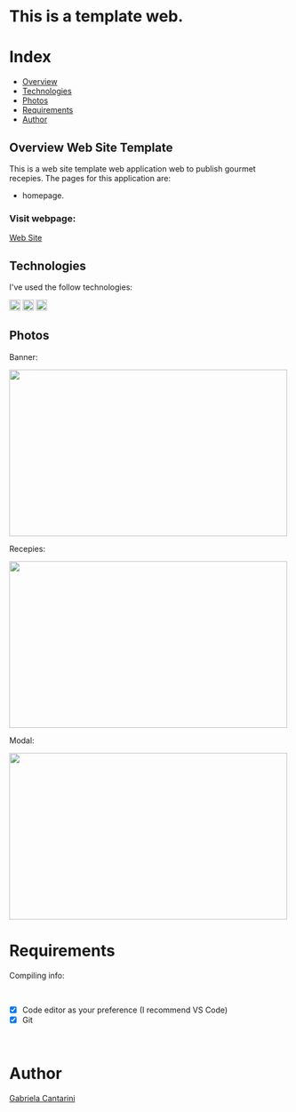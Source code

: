 # This is a template web.

# Index

- [Overview](#id01)
- [Technologies](#id02)
- [Photos](#id03)
- [Requirements](#id04)
- [Author](#id05)

## Overview <a name="id01">Web Site Template</a>

This is a web site template web application web to publish gourmet recepies. 
The pages for this application are:

- homepage.


<h3>Visit webpage: </h3><a href="https://web-site-template-37b4eincs-gabicantarini.vercel.app/">Web Site</a>

## Technologies <a name="#id02"></a>

I've used the follow technologies:<br/>

<code><img height="20" src="https://img.shields.io/badge/HTML-239120?style=for-the-badge&logo=html5&logoColor=white"></code>
<code><img height="20" src="https://img.shields.io/badge/CSS-239120?&style=for-the-badge&logo=css3&logoColor=white"></code>
<code><img height="20" src="https://img.shields.io/badge/Git-F05032?style=for-the-badge&logo=git&logoColor=white"></code>

## Photos <a name="#id03"></a>


<p>Banner: </p><img height="300" width="500" src="">


<p>Recepies: </p><img height="300" width="500" src="">


<p>Modal: </p><img height="300" width="500" src="">

# Requirements <a name="id04"></a>
<p>Compiling info: </p>


<br />

- [x] Code editor as your preference (I recommend VS Code)
- [x] Git

<br />

# Author <a name="id05"></a>

<a href="https://www.linkedin.com/in/gabrielacantarini/">Gabriela Cantarini</a>